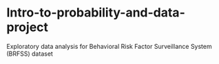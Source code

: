 # Intro-to-probability-and-data-project
Exploratory data analysis for Behavioral Risk Factor Surveillance System (BRFSS) dataset
